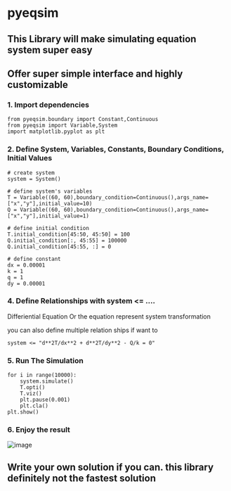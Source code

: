 # pyeqsim

## This Library will make simulating equation system super easy
## Offer super simple interface and highly customizable

### 1. Import dependencies
```
from pyeqsim.boundary import Constant,Continuous
from pyeqsim import Variable,System
import matplotlib.pyplot as plt
```

### 2. Define System, Variables, Constants, Boundary Conditions, Initial Values
```
# create system
system = System()

# define system's variables
T = Variable((60, 60),boundary_condition=Continuous(),args_name=["x","y"],initial_value=10)
Q = Variable((60, 60),boundary_condition=Continuous(),args_name=["x","y"],initial_value=1)

# define initial condition
T.initial_condition[45:50, 45:50] = 100
Q.initial_condition[:, 45:55] = 100000
Q.initial_condition[45:55, :] = 0

# define constant
dx = 0.00001
k = 1
q = 1
dy = 0.00001
```

### 4. Define Relationships with system <= ....
  Differiential Equation Or the equation represent system transformation
  
  you can also define multiple relation ships if want to
```
system <= "d**2T/dx**2 + d**2T/dy**2 - Q/k = 0"
```

### 5. Run The Simulation
```
for i in range(10000):
    system.simulate()
    T.opti()
    T.viz()
    plt.pause(0.001)
    plt.cla()
plt.show()
```
### 6. Enjoy the result
![image](https://user-images.githubusercontent.com/62195081/225412376-0189f100-b10b-4c88-9146-c8fa2c2fe67a.png)


## Write your own solution if you can. this library definitely not the fastest solution
